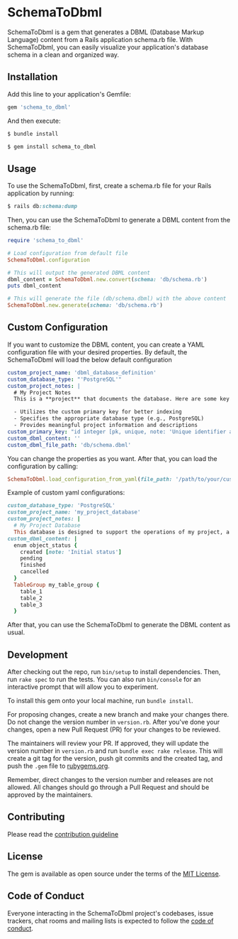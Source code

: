 # SchemaToDbml

SchemaToDbml is a gem that generates a DBML (Database Markup Language) content from a Rails application schema.rb file. With SchemaToDbml, you can easily visualize your application's database schema in a clean and organized way.

## Installation

Add this line to your application's Gemfile:

```ruby
gem 'schema_to_dbml'
```

And then execute:

```ruby
$ bundle install
```

```ruby
$ gem install schema_to_dbml
```

## Usage

To use the SchemaToDbml, first, create a schema.rb file for your Rails application by running:

```ruby
$ rails db:schema:dump
```
Then, you can use the SchemaToDbml to generate a DBML content from the schema.rb file:

```ruby
require 'schema_to_dbml'

# Load configuration from default file
SchemaToDbml.configuration

# This will output the generated DBML content
dbml_content = SchemaToDbml.new.convert(schema: 'db/schema.rb')
puts dbml_content

# This will generate the file (db/schema.dbml) with the above content
SchemaToDbml.new.generate(schema: 'db/schema.rb')
```

## Custom Configuration

If you want to customize the DBML content, you can create a YAML configuration file with your desired properties.
By default, the SchemaToDbml will load the below default configuration

```yaml
custom_project_name: 'dbml_database_definition'
custom_database_type: "'PostgreSQL'"
custom_project_notes: |
  # My Project Notes
  This is a **project** that documents the database. Here are some key points:

  - Utilizes the custom primary key for better indexing
  - Specifies the appropriate database type (e.g., PostgreSQL)
  - Provides meaningful project information and descriptions
custom_primary_key: "id integer [pk, unique, note: 'Unique identifier and primary key']"
custom_dbml_content: ''
custom_dbml_file_path: 'db/schema.dbml'
```

You can change the properties as you want. After that, you can load the configuration by calling:

```ruby
SchemaToDbml.load_configuration_from_yaml(file_path: '/path/to/your/custom_config.yml')
```

Example of custom yaml configurations:

```ruby
custom_database_type: 'PostgreSQL'
custom_project_name: 'my_project_database'
custom_project_notes: |
  # My Project Database
  This database is designed to support the operations of my project, a leading platform on my core business
custom_dbml_content: |
  enum object_status {
    created [note: 'Initial status']
    pending  
    finished
    cancelled
  }
  TableGroup my_table_group {
    table_1
    table_2
    table_3
  }
```

After that, you can use the SchemaToDbml to generate the DBML content as usual.

## Development


After checking out the repo, run `bin/setup` to install dependencies. Then, run `rake spec` to run the tests. You can also run `bin/console` for an interactive prompt that will allow you to experiment.

To install this gem onto your local machine, run `bundle install`.

For proposing changes, create a new branch and make your changes there. Do not change the version number in `version.rb`.  After you've done your changes, open a new Pull Request (PR) for your changes to be reviewed.

The maintainers will review your PR. If approved, they will update the version number in `version.rb` and run `bundle exec rake release`. This will create a git tag for the version, push git commits and the created tag, and push the `.gem` file to [rubygems.org](https://rubygems.org/).

Remember, direct changes to the version number and releases are not allowed. All changes should go through a Pull Request and should be approved by the maintainers.

## Contributing

Please read the [contribution guideline](https://github.com/ricardojcribeiro/schema_to_dbml/blob/develop/CONTRIBUTE.md)

## License

The gem is available as open source under the terms of the [MIT License](https://opensource.org/licenses/MIT).

## Code of Conduct

Everyone interacting in the SchemaToDbml project's codebases, issue trackers, chat rooms and mailing lists is expected to follow the [code of conduct](https://github.com/ricardojcribeiro/schema_to_dbml/blob/develop/CODE_OF_CONDUCT.md).
